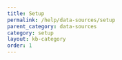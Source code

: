 ```yaml
---
title: Setup
permalink: /help/data-sources/setup
parent_category: data-sources
category: setup
layout: kb-category
order: 1
---
```

